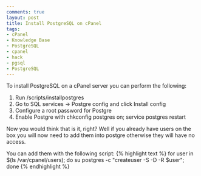 ```yaml
---
comments: true
layout: post
title: Install PostgreSQL on cPanel
tags:
- cPanel
- Knowledge Base
- PostgreSQL
- cpanel
- hack
- pgsql
- PostgreSQL
---
```


To install PostgreSQL on a cPanel server you can perform the following:
1) Run /scripts/installpostgres
2) Go to SQL services -> Postgre config and click Install config
3) Configure a root password for Postgre
4) Enable Postgre with chkconfig postgres on; service postgres restart

Now you would think that is it, right?
Well if you already have users on the box you will now need to add them into postgre otherwise they will have no access.

You can add them with the following script:
{% highlight text %}
for user in $(ls /var/cpanel/users);
do
 su postgres -c "createuser -S -D -R $user";
done
{% endhighlight %}
